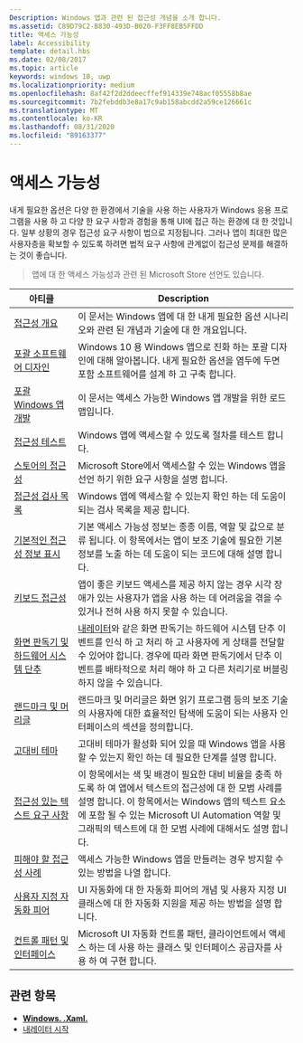 ```yaml
---
Description: Windows 앱과 관련 된 접근성 개념을 소개 합니다.
ms.assetid: C89D79C2-B830-493D-B020-F3FF8EB5FFDD
title: 액세스 가능성
label: Accessibility
template: detail.hbs
ms.date: 02/08/2017
ms.topic: article
keywords: windows 10, uwp
ms.localizationpriority: medium
ms.openlocfilehash: 8af42f2d2ddeecffef914339e748acf05558b8ae
ms.sourcegitcommit: 7b2febddb3e8a17c9ab158abcdd2a59ce126661c
ms.translationtype: MT
ms.contentlocale: ko-KR
ms.lasthandoff: 08/31/2020
ms.locfileid: "89163377"
---
```

# <a name="accessibility"></a>액세스 가능성  

내게 필요한 옵션은 다양 한 환경에서 기술을 사용 하는 사용자가 Windows 응용 프로그램을 사용 하 고 다양 한 요구 사항과 경험을 통해 UI에 접근 하는 환경에 대 한 것입니다. 일부 상황의 경우 접근성 요구 사항이 법으로 지정됩니다. 그러나 앱이 최대한 많은 사용자층을 확보할 수 있도록 하려면 법적 요구 사항에 관계없이 접근성 문제를 해결하는 것이 좋습니다.

> 앱에 대 한 액세스 가능성과 관련 된 Microsoft Store 선언도 있습니다.

| 아티클 | Description |
|---------|-------------|
| [접근성 개요](accessibility-overview.md) | 이 문서는 Windows 앱에 대 한 내게 필요한 옵션 시나리오와 관련 된 개념과 기술에 대 한 개요입니다. |
| [포괄 소프트웨어 디자인](designing-inclusive-software.md) | Windows 10 용 Windows 앱으로 진화 하는 포괄 디자인에 대해 알아봅니다.  내게 필요한 옵션을 염두에 두면 포함 소프트웨어를 설계 하 고 구축 합니다. |
| [포괄 Windows 앱 개발](developing-inclusive-windows-apps.md) | 이 문서는 액세스 가능한 Windows 앱 개발을 위한 로드맵입니다. |
| [접근성 테스트](accessibility-testing.md) | Windows 앱에 액세스할 수 있도록 절차를 테스트 합니다. |
| [스토어의 접근성](accessibility-in-the-store.md) | Microsoft Store에서 액세스할 수 있는 Windows 앱을 선언 하기 위한 요구 사항을 설명 합니다. |
| [접근성 검사 목록](accessibility-checklist.md) | Windows 앱에 액세스할 수 있는지 확인 하는 데 도움이 되는 검사 목록을 제공 합니다. |
| [기본적인 접근성 정보 표시](basic-accessibility-information.md) | 기본 액세스 가능성 정보는 종종 이름, 역할 및 값으로 분류 됩니다. 이 항목에서는 앱이 보조 기술에 필요한 기본 정보를 노출 하는 데 도움이 되는 코드에 대해 설명 합니다. |
| [키보드 접근성](keyboard-accessibility.md) | 앱이 좋은 키보드 액세스를 제공 하지 않는 경우 시각 장애가 있는 사용자가 앱을 사용 하는 데 어려움을 겪을 수 있거나 전혀 사용 하지 못할 수 있습니다. |
| [화면 판독기 및 하드웨어 시스템 단추](system-button-narration.md) | [내레이터](https://support.microsoft.com/en-us/help/22798/windows-10-complete-guide-to-narrator)와 같은 화면 판독기는 하드웨어 시스템 단추 이벤트를 인식 하 고 처리 하 고 사용자에 게 상태를 전달할 수 있어야 합니다. 경우에 따라 화면 판독기에서 단추 이벤트를 배타적으로 처리 해야 하 고 다른 처리기로 버블링 하지 않을 수 있습니다. |
| [랜드마크 및 머리글](landmarks-and-headings.md) | 랜드마크 및 머리글은 화면 읽기 프로그램 등의 보조 기술의 사용자에 대한 효율적인 탐색에 도움이 되는 사용자 인터페이스의 섹션을 정의합니다. |
| [고대비 테마](high-contrast-themes.md) | 고대비 테마가 활성화 되어 있을 때 Windows 앱을 사용할 수 있는지 확인 하는 데 필요한 단계를 설명 합니다. |
| [접근성 있는 텍스트 요구 사항](accessible-text-requirements.md) | 이 항목에서는 색 및 배경이 필요한 대비 비율을 충족 하도록 하 여 앱에서 텍스트의 접근성에 대 한 모범 사례를 설명 합니다. 이 항목에서는 Windows 앱의 텍스트 요소에 포함 될 수 있는 Microsoft UI Automation 역할 및 그래픽의 텍스트에 대 한 모범 사례에 대해서도 설명 합니다. |
| [피해야 할 접근성 사례](practices-to-avoid.md) | 액세스 가능한 Windows 앱을 만들려는 경우 방지할 수 있는 방법을 나열 합니다. |
| [사용자 지정 자동화 피어](custom-automation-peers.md) | UI 자동화에 대 한 자동화 피어의 개념 및 사용자 지정 UI 클래스에 대 한 자동화 지원을 제공 하는 방법을 설명 합니다. |
| [컨트롤 패턴 및 인터페이스](control-patterns-and-interfaces.md) | Microsoft UI 자동화 컨트롤 패턴, 클라이언트에서 액세스 하는 데 사용 하는 클래스 및 인터페이스 공급자를 사용 하 여 구현 합니다. |

## <a name="related-topics"></a>관련 항목  
* [**Windows. .Xaml.**](/uwp/api/Windows.UI.Xaml.Automation) 
* [내레이터 시작](https://support.microsoft.com/help/22798/windows-10-complete-guide-to-narrator)